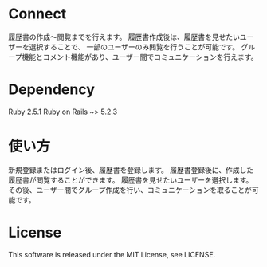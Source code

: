 # Connect
履歴書の作成〜閲覧までを行えます。
履歴書作成後は、履歴書を見せたいユーザーを選択することで、
一部のユーザーのみ閲覧を行うことが可能です。
グループ機能とコメント機能があり、ユーザー間でコミュニケーションを行えます。

# Dependency
Ruby 2.5.1
Ruby on Rails ~> 5.2.3

# 使い方
新規登録またはログイン後、履歴書を登録します。
履歴書登録後に、作成した履歴書が閲覧することができます。
履歴書を見せたいユーザーを選択します。
その後、ユーザー間でグループ作成を行い、コミュニケーションを取ることが可能です。

# License
This software is released under the MIT License, see LICENSE.


